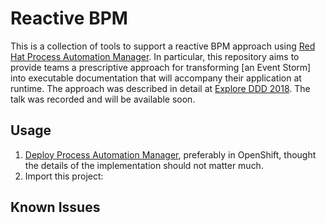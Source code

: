 # Reactive BPM

This is a collection of tools to support a reactive BPM approach using [Red Hat Process Automation Manager](https://developers.redhat.com/products/rhpam/overview/). In particular, this repository aims to provide teams a prescriptive approach for transforming [an Event Storm] into executable documentation that will accompany their application at runtime. The approach was described in detail at [Explore DDD 2018](https://www.slideshare.net/JustinHolmes2/visualizing-your-event-storm-in-new-ways). The talk was recorded and will be available soon. 

## Usage

1) [Deploy Process Automation Manager](https://access.redhat.com/documentation/en-us/red_hat_process_automation_manager/7.0/), preferably in OpenShift, thought the details of the implementation should not matter much.
2) Import this project:




## Known Issues